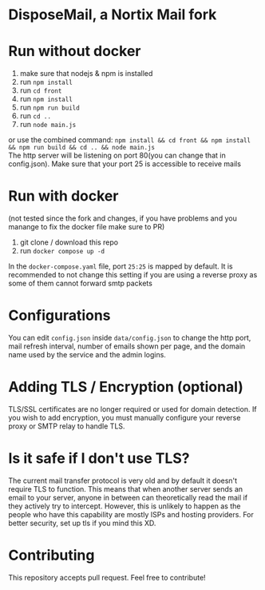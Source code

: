 # DisposeMail, a Nortix Mail fork

# Run without docker 
1. make sure that nodejs & npm is installed
2. run `npm install`
4. run `cd front`
5. run `npm install`
6. run `npm run build`
7. run `cd ..`
8. run `node main.js`

or use the combined command: `npm install && cd front && npm install && npm run build && cd .. && node main.js`  
The http server will be listening on port 80(you can change that in config.json). Make sure that your port 25 is accessible to receive mails

# Run with docker  
(not tested since the fork and changes, if you have problems and you manange to fix the docker file make sure to PR)
1. git clone / download this repo
2. run `docker compose up -d`

In the `docker-compose.yaml` file, port `25:25` is mapped by default. It is recommended to not change this setting if you are using a reverse proxy as some of them cannot forward smtp packets

# Configurations
You can edit `config.json` inside `data/config.json` to change the http port, mail refresh interval, number of emails shown per page, and the domain name used by the service and the admin logins.

# Adding TLS / Encryption (optional) 
TLS/SSL certificates are no longer required or used for domain detection. If you wish to add encryption, you must manually configure your reverse proxy or SMTP relay to handle TLS.

# Is it safe if I don't use TLS? 
The current mail transfer protocol is very old and by default it doesn't require TLS to function. This means that when another server sends an email to your server, anyone in between can theoretically read the mail if they actively try to intercept. However, this is unlikely to happen as the people who have this capability are mostly ISPs and hosting providers. For better security, set up tls if you mind this XD.

# Contributing 
This repository accepts pull request. Feel free to contribute!
